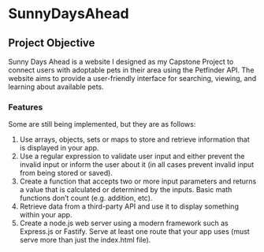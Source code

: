 # SunnyDaysAhead

## Project Objective
Sunny Days Ahead is a website I designed as my Capstone Project to connect users with adoptable pets in their area using the Petfinder API. The website aims to provide a user-friendly interface for searching, viewing, and learning about available pets.

### Features
Some are still being implemented, but they are as follows:
1. Use arrays, objects, sets or maps to store and retrieve information that is displayed in your app.
2. Use a regular expression to validate user input and either prevent the invalid input or inform the user about it (in all cases prevent invalid input from being stored or saved).
3. Create a function that accepts two or more input parameters and returns a value that is calculated or determined by the inputs.  Basic math functions don’t count (e.g. addition, etc).
4. Retrieve data from a third-party API and use it to display something within your app.
5. Create a node.js web server using a modern framework such as Express.js or Fastify.  Serve at least one route that your app uses (must serve more than just the index.html file).
